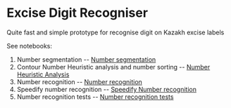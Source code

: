 # Excise Digit Recogniser

Quite fast and simple prototype for recognise digit on Kazakh excise labels

See notebooks:
1. Number segmentation -- [Number segmentation](01-NumberSegmentation.ipynb)
2. Contour Number Heuristic analysis and number sorting -- [Number Heuristic Analysis](02-NumberHeuristicAnalysis.ipynb)
3. Number recognition -- [Number recognition](03-NumberRecognition.ipynb)
4. Speedify number recognition -- [Speedify Number recognition](04-SpeedifyNumberRecognition.ipynb)
5. Number recognition tests -- [Number recognition tests](05-NumberRecognitionTests.ipynb)